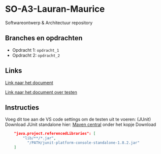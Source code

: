 # SO-A3-Lauran-Maurice
Softwareontwerp &amp; Architectuur repository

## Branches en opdrachten
- Opdracht 1: `opdracht_1`
- Opdracht 2: `opdracht_2`

## Links
[Link naar het document](https://docs.google.com/document/d/1Ynhhp8oELJZV1Pk7wOq85NChs4ZdDl8QZIt0omGXL9s/edit?usp=sharing)

[Link naar het document over testen](https://docs.google.com/document/d/1ipOiiKJ4OSQ4RAkImfx7_rZLXBfCvyzOLUeoBroXERs/edit?usp=sharing)

## Instructies
Voeg dit toe aan de VS code settings om de testen uit te voeren: (JUnit)
Download JUnit standalone hier: [Maven central](https://search.maven.org/artifact/org.junit.platform/junit-platform-console-standalone/1.8.2/jar) onder het kopje Download
```json 
    "java.project.referencedLibraries": [
        "lib/**/*.jar",
          "/PATH/junit-platform-console-standalone-1.8.2.jar"
    ]
```